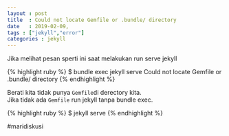 ```yaml
---
layout : post
title  : Could not locate Gemfile or .bundle/ directory
date   : 2019-02-09,
tags : ["jekyll","error"]
categories : jekyll
---
```


Jika melihat pesan sperti ini saat melakukan run serve jekyll

{% highlight ruby %}
$ bundle exec jekyll serve
Could not locate Gemfile or .bundle/ directory
{% endhighlight %}

Berati kita tidak punya `Gemfile`di derectory kita. <br>
Jika tidak ada `Gemfile` run jekyll tanpa bundle exec. <br>

{% highlight ruby %}
$ jekyll serve
{% endhighlight %}

#maridiskusi

